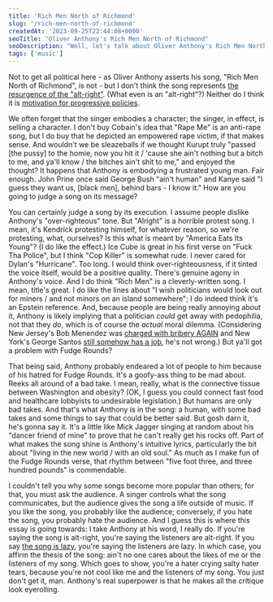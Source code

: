 ```yaml
---
title: 'Rich Men North of Richmond'
slug: '/rich-men-north-of-richmond'
createdAt: '2023-09-25T22:44:08+0000'
seoTitle: "Oliver Anthony's Rich Men North of Richmond"
seoDescription: "Well, let's talk about Oliver Anthony's Rich Men North of Richmond."
tags: ['music']
---
```


Not to get all political here - as Oliver Anthony asserts his song, "Rich Men North of Richmond", is not - but I don't think the song represents [the resurgence of the "alt-right"](https://www.washingtonpost.com/lifestyle/2023/08/17/oliver-anthony-rich-men-north-of-richmond/). (What even is an "alt-right"?) Neither do I think it is [motivation for progressive policies](https://www.bbc.com/culture/article/20230818-rich-men-north-of-richmond-the-hit-song-that-has-divided-the-us).

We often forget that the singer embodies a character; the singer, in effect, is selling a character. I don't buy Cobain's idea that "Rape Me" is an anti-rape song, but I do buy that he depicted an empowered rape victim, if that makes sense. And wouldn't we be sleazeballs if we thought Kurupt truly "passed [the pussy] to the homie, now you hit it / 'cause she ain't nothing but a bitch to me, and ya'll know / the bitches ain't shit to me," and enjoyed the thought? It happens that Anthony is embodying a frustrated young man. Fair enough. John Prine once said George Bush "ain't human" and Kanye said "I guess they want us, [black men], behind bars - I know it." How are you going to judge a song on its message?

You can certainly judge a song by its execution. I assume people dislike Anthony's "over-righteous" tone. But "Alright" is a horrible protest song. I mean, it's Kendrick protesting himself, for whatever reason, so we're protesting, what, ourselves? Is this what is meant by "America Eats Its Young"? (I do like the effect.) Ice Cube is great in his first verse on "Fuck Tha Police", but I think "Cop Killer" is somewhat rude. I never cared for Dylan's "Hurricane". Too long. I would think over-righteousness, if it tinted the voice itself, would be a positive quality. There's genuine agony in Anthony's voice. And I do think "Rich Men" is a cleverly-written song. I mean, title's great. I do like the lines about "I wish politicians would look out for miners / and not minors on an island somewhere"; I do indeed think it's an Epstein reference. And, because people are being really annoying about it, Anthony is likely implying that a politician _could_ get away with pedophilia, not that they _do_, which is of course the _actual_ moral dilemma. (Considering New Jersey's Bob Menendez was [charged with bribery AGAIN](https://www.nbcnews.com/politics/congress/indicted-sen-bob-menendez-indicates-not-resigning-rcna117144) and New York's George Santos [still somehow has a job](https://www.nytimes.com/2023/09/05/nyregion/george-santos-plea-trial.html), he's not wrong.) But ya'll got a problem with Fudge Rounds?

That being said, Anthony probably endeared a lot of people to him because of his hatred for Fudge Rounds. It's a goofy-ass thing to be mad about. Reeks all around of a bad take. I mean, really, what is the connective tissue between Washington and obesity? (OK, I guess you could connect fast food and healthcare lobbyists to undesirable legislation.) But humans are only bad takes. And that's what Anthony is in the song: a human, with some bad takes and some things to say that could be better said. But gosh darn it, he's gonna say it. It's a little like Mick Jagger singing at random about his "dancer friend of mine" to prove that he can't really get his rocks off. Part of what makes the song shine is Anthony's intuitive lyrics, particularly the bit about "living in the new world / with an old soul." As much as I make fun of the Fudge Rounds verse, that rhythm between "five foot three, and three hundred pounds" is commendable.

I couldn't tell you why some songs become more popular than others; for that, you must ask the audience. A singer controls what the song communicates, but the audience gives the song a life outside of music. If you like the song, you probably like the audience; conversely, if you hate the song, you probably hate the audience. And I guess this is where this essay is going towards: I take Anthony at his word, I really do. If you're saying the song is alt-right, you're saying the listeners are alt-right. If you say [the song is lazy](https://www.nationalreview.com/corner/oliver-anthonys-fuzzy-lament/), you're saying the listeners are lazy. In which case, you affirm the thesis of the song: ain't no one cares about the likes of me or the listeners of my song. Which goes to show, you're a hater crying salty hater tears, because you're not cool like me and the listeners of my song. You just don't get it, man. Anthony's real superpower is that he makes all the critique look eyerolling.
